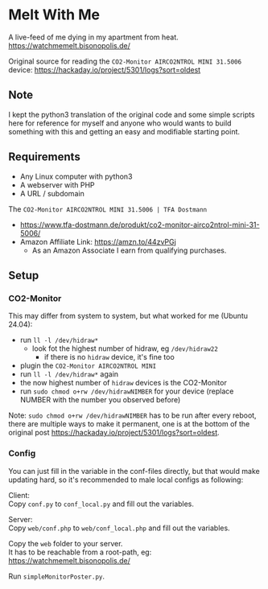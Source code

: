 # Melt With Me

A live-feed of me dying in my apartment from heat.  
https://watchmemelt.bisonopolis.de/  

Original source for reading the `CO2-Monitor AIRCO2NTROL MINI 31.5006` device: https://hackaday.io/project/5301/logs?sort=oldest  

## Note

I kept the python3 translation of the original code and some simple scripts here for reference for myself and anyone who would wants to build something with this and getting an easy and modifiable starting point.   

## Requirements

* Any Linux computer with python3
* A webserver with PHP
* A URL / subdomain

The `CO2-Monitor AIRCO2NTROL MINI 31.5006 | TFA Dostmann`
* https://www.tfa-dostmann.de/produkt/co2-monitor-airco2ntrol-mini-31-5006/
* Amazon Affiliate Link: https://amzn.to/44zvPGj
  * As an Amazon Associate I earn from qualifying purchases. 

## Setup

### CO2-Monitor

This may differ from system to system, but what worked for me (Ubuntu 24.04):  

* run `ll -l /dev/hidraw*`
  * look fot the highest number of hidraw, eg `/dev/hidraw22`  
    * if there is no `hidraw` device, it's fine too
* plugin the `CO2-Monitor AIRCO2NTROL MINI`
* run `ll -l /dev/hidraw*` again
* the now highest number of `hidraw` devices is the CO2-Monitor
* run `sudo chmod o+rw /dev/hidrawNIMBER` for your device (replace NUMBER with the number you observed before)

Note: `sudo chmod o+rw /dev/hidrawNIMBER` has to be run after every reboot, there are multiple ways to make it permanent, one is at the bottom of the original post https://hackaday.io/project/5301/logs?sort=oldest.  


### Config

You can just fill in the variable in the conf-files directly, but that would make updating hard, so it's recommended to male local configs as following:   

Client:  
Copy `conf.py` to `conf_local.py` and fill out the variables.  

Server:  
Copy `web/conf.php` to `web/conf_local.php` and fill out the variables.  

Copy the `web` folder to your server.    
It has to be reachable from a root-path, eg: https://watchmemelt.bisonopolis.de/  

Run `simpleMonitorPoster.py`.  
